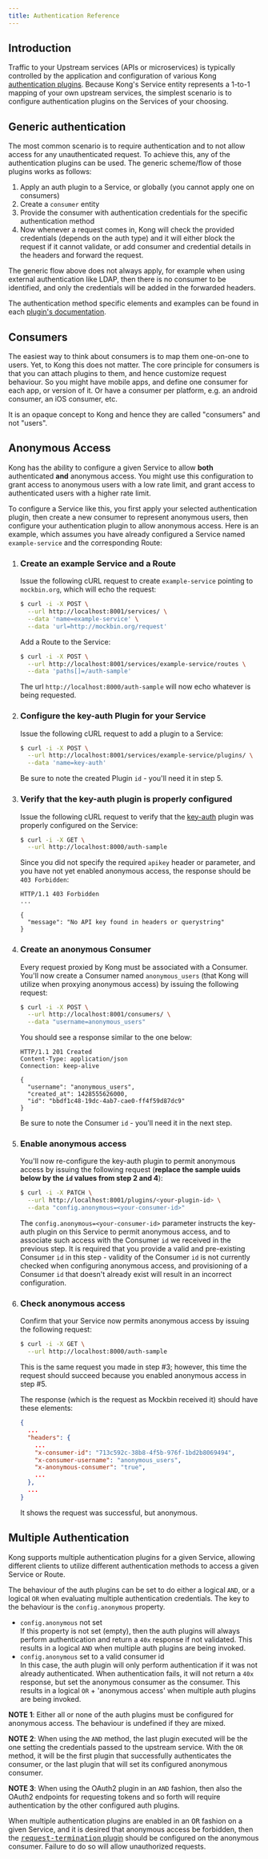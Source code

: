 ```yaml
---
title: Authentication Reference
---
```


## Introduction

Traffic to your Upstream services (APIs or microservices) is typically controlled by the application and
configuration of various Kong [authentication plugins][plugins]. Because Kong's Service entity represents
a 1-to-1 mapping of your own upstream services, the simplest scenario is to configure authentication
plugins on the Services of your choosing.

## Generic authentication

The most common scenario is to require authentication and to not allow access for any unauthenticated request.
To achieve this, any of the authentication plugins can be used. The generic scheme/flow of those plugins
works as follows:

1. Apply an auth plugin to a Service, or globally (you cannot apply one on consumers)
2. Create a `consumer` entity
3. Provide the consumer with authentication credentials for the specific authentication method
4. Now whenever a request comes in, Kong will check the provided credentials (depends on the auth type) and
it will either block the request if it cannot validate, or add consumer and credential details
in the headers and forward the request.

The generic flow above does not always apply, for example when using external authentication like LDAP,
then there is no consumer to be identified, and only the credentials will be added in the forwarded headers.

The authentication method specific elements and examples can be found in each [plugin's documentation][plugins].

## Consumers

The easiest way to think about consumers is to map them one-on-one to users. Yet, to Kong this does not matter.
The core principle for consumers is that you can attach plugins to them, and hence customize request behaviour.
So you might have mobile apps, and define one consumer for each app, or version of it. Or have a consumer per
platform, e.g. an android consumer, an iOS consumer, etc.

It is an opaque concept to Kong and hence they are called "consumers" and not "users".

## Anonymous Access

Kong has the ability to configure a given Service to allow **both** authenticated **and** anonymous access.
You might use this configuration to grant access to anonymous users with a low rate limit, and grant access
to authenticated users with a higher rate limit.

To configure a Service like this, you first apply your selected authentication plugin, then create a new
consumer to represent anonymous users, then configure your authentication plugin to allow anonymous
access. Here is an example, which assumes you have already configured a Service named `example-service` and
the corresponding Route:

1. ### Create an example Service and a Route

    Issue the following cURL request to create `example-service` pointing to `mockbin.org`, which will echo
    the request:

    ```bash
    $ curl -i -X POST \
      --url http://localhost:8001/services/ \
      --data 'name=example-service' \
      --data 'url=http://mockbin.org/request'
    ```

    Add a Route to the Service:

    ```bash
    $ curl -i -X POST \
      --url http://localhost:8001/services/example-service/routes \
      --data 'paths[]=/auth-sample'
    ```

    The url `http://localhost:8000/auth-sample` will now echo whatever is being requested.

2. ### Configure the key-auth Plugin for your Service

    Issue the following cURL request to add a plugin to a Service:

    ```bash
    $ curl -i -X POST \
      --url http://localhost:8001/services/example-service/plugins/ \
      --data 'name=key-auth'
    ```

    Be sure to note the created Plugin `id` - you'll need it in step 5.

3. ### Verify that the key-auth plugin is properly configured

    Issue the following cURL request to verify that the [key-auth][key-auth]
    plugin was properly configured on the Service:

    ```bash
    $ curl -i -X GET \
      --url http://localhost:8000/auth-sample
    ```

    Since you did not specify the required `apikey` header or parameter, and you have not yet
    enabled anonymous access, the response should be `403 Forbidden`:

    ```http
    HTTP/1.1 403 Forbidden
    ...

    {
      "message": "No API key found in headers or querystring"
    }
    ```

4. ### Create an anonymous Consumer

    Every request proxied by Kong must be associated with a Consumer. You'll now create a Consumer
    named `anonymous_users` (that Kong will utilize when proxying anonymous access) by issuing the
    following request:

    ```bash
    $ curl -i -X POST \
      --url http://localhost:8001/consumers/ \
      --data "username=anonymous_users"
    ```

    You should see a response similar to the one below:

    ```http
    HTTP/1.1 201 Created
    Content-Type: application/json
    Connection: keep-alive

    {
      "username": "anonymous_users",
      "created_at": 1428555626000,
      "id": "bbdf1c48-19dc-4ab7-cae0-ff4f59d87dc9"
    }
    ```

    Be sure to note the Consumer `id` - you'll need it in the next step.

5. ### Enable anonymous access

    You'll now re-configure the key-auth plugin to permit anonymous access by issuing the following
    request (**replace the sample uuids below by the `id` values from step 2 and 4**):

    ```bash
    $ curl -i -X PATCH \
      --url http://localhost:8001/plugins/<your-plugin-id> \
      --data "config.anonymous=<your-consumer-id>"
    ```

    The `config.anonymous=<your-consumer-id>` parameter instructs the key-auth plugin on this Service to permit
    anonymous access, and to associate such access with the Consumer `id` we received in the previous step. It is
    required that you provide a valid and pre-existing Consumer `id` in this step - validity of the Consumer `id`
    is not currently checked when configuring anonymous access, and provisioning of a Consumer `id` that doesn't already
    exist will result in an incorrect configuration.

6. ### Check anonymous access

    Confirm that your Service now permits anonymous access by issuing the following request:

    ```bash
    $ curl -i -X GET \
      --url http://localhost:8000/auth-sample
    ```

    This is the same request you made in step #3; however, this time the request should succeed because you
    enabled anonymous access in step #5.

    The response (which is the request as Mockbin received it) should have these elements:

    ```json
    {
      ...
      "headers": {
        ...
        "x-consumer-id": "713c592c-38b8-4f5b-976f-1bd2b8069494",
        "x-consumer-username": "anonymous_users",
        "x-anonymous-consumer": "true",
        ...
      },
      ...
    }
    ```

    It shows the request was successful, but anonymous.

## Multiple Authentication

Kong supports multiple authentication plugins for a given Service, allowing
different clients to utilize different authentication methods to access a given Service or Route.

The behaviour of the auth plugins can be set to do either a logical `AND`, or a logical `OR` when evaluating
multiple authentication credentials. The key to the behaviour is the `config.anonymous` property.

- `config.anonymous` not set <br/>
  If this property is not set (empty), then the auth plugins will always perform authentication and return
  a `40x` response if not validated. This results in a logical `AND` when multiple auth plugins are being
  invoked.
- `config.anonymous` set to a valid consumer id <br/>
  In this case, the auth plugin will only perform authentication if it was not already authenticated. When
  authentication fails, it will not return a `40x` response, but set the anonymous consumer as the consumer. This
  results in a logical `OR` + 'anonymous access' when multiple auth plugins are being invoked.

**NOTE 1**: Either all or none of the auth plugins must be configured for anonymous access. The behaviour is
undefined if they are mixed.

**NOTE 2**: When using the `AND` method, the last plugin executed will be the one setting the credentials
passed to the upstream service. With the `OR` method, it will be the first plugin that successfully authenticates
the consumer, or the last plugin that will set its configured anonymous consumer.

**NOTE 3**: When using the OAuth2 plugin in an `AND` fashion, then also the OAuth2 endpoints for requesting
tokens and so forth will require authentication by the other configured auth plugins.

<div class="alert alert-warning">
  When multiple authentication plugins are enabled in an <tt>OR</tt> fashion on a given Service, and it is desired that
  anonymous access be forbidden, then the <a href="/plugins/request-termination"><tt>request-termination</tt> plugin</a> should be
  configured on the anonymous consumer. Failure to do so will allow unauthorized requests.
</div>

[plugins]: https://konghq.com/plugins/
[key-auth]: /plugins/key-authentication
